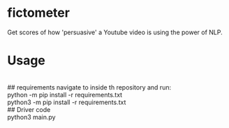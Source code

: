 # fictometer
Get scores of how 'persuasive' a Youtube video is using the power of NLP.
<br />
# Usage
<br />
## requirements
navigate to inside th repository and run:
<br />
python -m pip install -r requirements.txt
<br />
python3 -m pip install -r requirements.txt
<br />
## Driver code
<br />
python3 main.py






